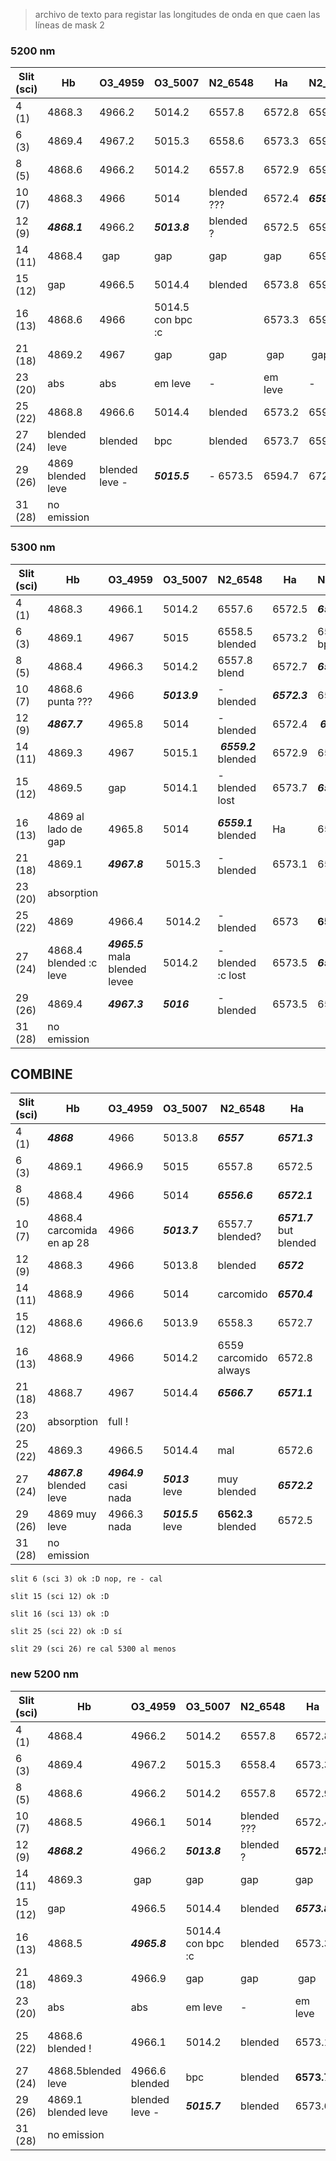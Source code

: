 > archivo de texto para registar las longitudes de onda en que caen las líneas de mask 2

### 5200 nm


Slit (sci)  | Hb | O3_4959 | O3_5007 | N2_6548 | Ha | N2_6584 | S2_6716 | S2_6731
----------- | -- | ------- | ------- | ------- | -- | ------- | ------- | -------
4 (1)   | 4868.3 | 4966.2  | 5014.2  | 6557.8  | 6572.8 | 6593.3 | 6726.6 | 6740.8
6 (3)   | 4869.4| 4967.2 | 5015.3 | 6558.6 | 6573.3 | 6594 | 6727 | 6741.3
8 (5)   | 4868.6 | 4966.2 | 5014.2 | 6557.8 | 6572.9 | 6593.3 | 6726.5 | 6741
10 (7)  | 4868.3 | 4966 | 5014 | blended ??? | 6572.4 | ***6592.8*** | 6726.2 | ***6740.4***
12 (9)  | ***4868.1*** | 4966.2 | ***5013.8*** | blended ? | 6572.5 | 6593.1 | 6726.5 | 6741
14 (11) | 4868.4 | gap | gap | gap | gap | 6594 | 6727.2 | 6741.5
15 (12) | gap | 4966.5 | 5014.4 | blended | 6573.8 | 6594.4 | ***6728*** | ***6742.6***
16 (13) | 4868.6 | 4966 | 5014.5 con bpc :c |  | 6573.3 | 6593.8 | 6727.2 | 6741.6
21 (18) | 4869.2 | 4967 | gap | gap | gap | gap | 6727.2 | 6741.6
23 (20) | abs | abs | em leve | - | em leve | - | - | -
25 (22) | 4868.8 | 4966.6 | 5014.4 | blended | 6573.2 | 6594.1 | 6727.3 | 6741.5
27 (24) | blended leve | blended | bpc | blended | 6573.7 | 6594 | ***6728*** | 6741.9
29 (26) | 4869 blended leve | blended leve - | ***5015.5*** | - 6573.5 | 6594.7 | 6727.4 | 6741.6
31 (28) | no emission

### 5300 nm

Slit (sci)  | Hb | O3_4959 | O3_5007 | N2_6548 | Ha | N2_6584 | S2_6716 | S2_6731
----------- | -- | ------- | ------- | ------- | -- | ------- | ------- | -------
4 (1) | 4868.3 | 4966.1 | 5014.2 | 6557.6 | 6572.5 | ***6593*** | 6726.3 | 6740.8
6 (3) | 4869.1 | 4967 | 5015 | 6558.5 blended | 6573.2 | 6595 bpc | 6726.8 | 6741.4
8 (5) | 4868.4 | 4966.3 | 5014.2 | 6557.8 blend | 6572.7 | ***6593.1*** | 6726.5 | 6740.9
10 (7) | 4868.6 punta ??? | 4966 | ***5013.9*** | - blended | ***6572.3*** | 6593.6 | 6726.3 | 6740.7
12 (9) | ***4867.7*** | 4965.8 | 5014 | - blended | 6572.4 | ***6593*** | 6726.4 | ***6740.3***
14 (11) | 4869.3 | 4967 | 5015.1 | ***6559.2*** blended | 6572.9 | 6593.5 | 6727 | 6741.4
15 (12) | 4869.5 | gap |5014.1 | - blended lost | 6573.7 | ***6594.6*** | ***6727.6*** | ***6742.1***
16 (13) | 4869 al lado de gap | 4965.8 | 5014 | ***6559.1*** blended | Ha | 6593.6 | 6727.2 | 6741.5
21 (18) | 4869.1 | ***4967.8*** | 5015.3 | - blended | 6573.1 | 6594.1 | ***6727.5*** | 6741.5
23 (20) | absorption 
25 (22) | 4869 | 4966.4 | 5014.2 | - blended | 6573 | **6594.4** | 6726.8 | 6741.4 
27 (24) | 4868.4 blended :c leve | ***4965.5*** mala blended levee | 5014.2 | - blended :c lost| 6573.5 | ***6595*** | 6726.8 | 6741.9
29 (26) | 4869.4 | ***4967.3*** | ***5016*** | - blended | 6573.5 | 6594.1 | - | - 
31 (28) | no emission




## COMBINE

Slit (sci)  | Hb | O3_4959 | O3_5007 | N2_6548 | Ha | N2_6584 | S2_6716 | S2_6731
----------- | -- | ------- | ------- | ------- | -- | ------- | ------- | -------
4 (1)       | ***4868*** | 4966 | 5013.8 | ***6557*** |***6571.3*** | ***6592*** | ***6725.4*** | ***6739.8***
6 (3)       | 4869.1 | 4966.9 | 5015 | 6557.8 | 6572.5 | 6593.3 | 6726.1 | ***6740.5***
8 (5)       | 4868.4 | 4966 | 5014 | ***6556.6*** | ***6572.1*** |***6592.4***| ***6725.7*** | ***6740.1***
10 (7)   | 4868.4 carcomida en ap 28 | 4966 | ***5013.7*** | 6557.7 blended? | ***6571.7*** but blended | ***6592.3*** | ***6525.5*** | ***6739.8***
12 (9) | 4868.3 | 4966 | 5013.8 | blended | ***6572*** | ***6592.3*** | ***6725.7*** | ***6740***
14 (11) | 4868.9 | 4966 | 5014 | carcomido | ***6570.4*** | ***6592*** | ***6725.9*** | ***6740***
15 (12) | 4868.6 | 4966.6 | 5013.9 | 6558.3 | 6572.7 | 6593.5 | 6726.7 | 6741
16 (13) | 4868.9 | 4966 | 5014.2 | 6559 carcomido always | 6572.8 | 6593.3 | 6726.7 | 6741.1
21 (18) | 4868.7 | 4967 | 5014.4 | ***6566.7*** | ***6571.1*** | ***6592*** | 6526.1 | ***6740.3***
23 (20) | absorption | full ! |  |
25 (22) | 4869.3 | 4966.5 | 5014.4 | mal | 6572.6 | 6593.8 | 6726.4 | 6741.1
27 (24) | ***4867.8*** blended leve | ***4964.9*** casi nada | ***5013*** leve | muy blended | ***6572.2*** | 6593 | 6726.3 | 6740.8
29 (26) | 4869 muy leve | 4966.3 nada | ***5015.5*** leve | **6562.3** blended | 6572.5 | 6593.6 | 6726.6 | 6741.1
31 (28) | no emission




``````
slit 6 (sci 3) ok :D nop, re - cal

slit 15 (sci 12) ok :D

slit 16 (sci 13) ok :D

slit 25 (sci 22) ok :D sí

slit 29 (sci 26) re cal 5300 al menos
``````

### new 5200 nm


Slit (sci)  | Hb | O3_4959 | O3_5007 | N2_6548 | Ha | N2_6584 | S2_6716 | S2_6731
----------- | -- | ------- | ------- | ------- | -- | ------- | ------- | -------
4 (1)   | 4868.4 | 4966.2  | 5014.2  | 6557.8  | 6572.8 | 6593.3 | 6726.6 | 6740.8
6 (3)   | 4869.4| 4967.2 | 5015.3 | 6558.4 | 6573.3 | 6593.7 | 6727 | 6741.3
8 (5)   | 4868.6 | 4966.2 | 5014.2 | 6557.8 | 6572.9 | 6593.3 | 6726.5 | 6741
10 (7)  | 4868.5 | 4966.1 | 5014 | blended ??? | 6572.4 | ***6592.8*** | 6726.2 | 6740.4
12 (9)  | ***4868.2*** | 4966.2 | ***5013.8*** | blended ? | **6572.5** | 6593.3 | 6726.5 | 6741
14 (11) | 4869.3 | gap | gap | gap | gap | 6594 | 6727.2 | 6741.5 |
15 (12) | gap | 4966.5 | 5014.4 | blended | ***6573.8*** | ***6594.7*** | ***6727.5*** | ***6742.1***
16 (13) | 4868.5 | ***4965.8*** | 5014.4 con bpc :c | blended | 6573.3 | 6593.9 | 6727.3 | 6741.7 #peor q 1
21 (18) | 4869.3 | 4966.9 | gap | gap | gap | gap | 6727.3 | 6741.7 #leve peor
23 (20) | abs | abs | em leve | - | em leve | - | - | -
25 (22) | 4868.6 blended ! | 4966.1 | 5014.2 | blended | 6573.1 | 6594.2 | 6727.2 | 6741.9 #muchopeor q 1 
27 (24) | 4868.5blended leve |4966.6 blended | bpc | blended | **6573.7** | ***6594.3*** | ***6728.1*** | ***6742*** #peor q 1
29 (26) | 4869.1 blended leve | blended leve - | ***5015.7*** | blended | 6573.6 | ***6594.7*** | 6727.3 | 6741.7 #peor q 1
31 (28) | no emission

